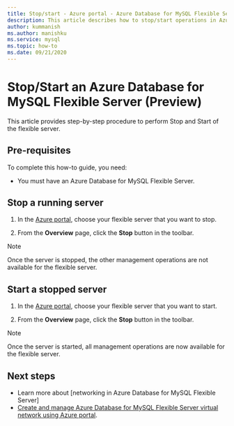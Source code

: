 ```yaml
---
title: Stop/start - Azure portal - Azure Database for MySQL Flexible Server
description: This article describes how to stop/start operations in Azure Database for MySQL through the Azure portal.
author: kummanish
ms.author: manishku
ms.service: mysql
ms.topic: how-to
ms.date: 09/21/2020
---
```


# Stop/Start an Azure Database for MySQL Flexible Server (Preview)

This article provides step-by-step procedure to perform Stop and Start of the flexible server.

## Pre-requisites

To complete this how-to guide, you need:

-   You must have an Azure Database for MySQL Flexible Server.

## Stop a running server

1.  In the [Azure portal](https://portal.azure.com/), choose your flexible server that you want to stop.
  
2.  From the **Overview** page, click the **Stop** button in the toolbar.

> [!NOTE]
> Once the server is stopped, the other management operations are not available for the flexible server.

## Start a stopped server

1.  In the [Azure portal](https://portal.azure.com/), choose your flexible server that you want to start.
  
2.  From the **Overview** page, click the **Stop** button in the toolbar.

> [!NOTE]
> Once the server is started, all management operations are now available for the flexible server.

## Next steps
- Learn more about [networking in Azure Database for MySQL Flexible Server]<!-- FIX ME(./concepts-networking-overview.md).-->
- [Create and manage Azure Database for MySQL Flexible Server virtual network using Azure portal](./how-to-manage-virtual-network-portal.md).

